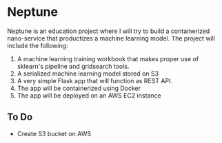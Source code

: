 # Neptune
Neptune is an education project where I will try to build a containerized nano-service that productizes a machine learning model. The project will include the following:

1. A machine learning training workbook that makes proper use of sklearn's pipeline and gridsearch tools.
2. A serialized machine learning model stored on S3
3. A very simple Flask app that will function as REST API.
4. The app will be containerized using Docker
5. The app will be deployed on an AWS EC2 instance

## To Do
* Create S3 bucket on AWS